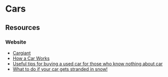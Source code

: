 # Cars

## Resources

### Website

* [Cargiant](https://www.cargiant.co.uk/)
* [How a Car Works](https://www.howacarworks.com/)
* [Useful tips for buying a used car for those who know nothing about car](https://www.reddit.com/r/YouShouldKnow/comments/uffgnk/ysk\_useful\_tips\_for\_buying\_a\_used\_car\_for\_those/)
* [What to do if your car gets stranded in snow!](https://i.redd.it/hu3nq9hdkr4a1.jpg)
